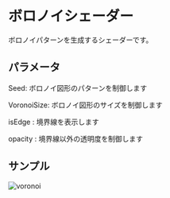 # ボロノイシェーダー

ボロノイパターンを生成するシェーダーです。

## パラメータ

Seed: ボロノイ図形のパターンを制御します

VoronoiSize: ボロノイ図形のサイズを制御します

isEdge : 境界線を表示します

opacity : 境界線以外の透明度を制御します

## サンプル

![voronoi](./voronoi_720_125.gif)
